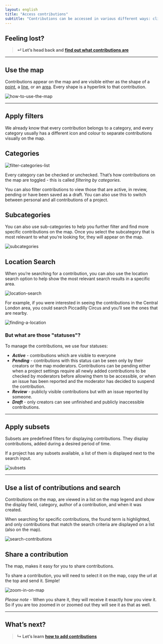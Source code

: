 ```yaml
---
layout: english
title: "Access contributions"
subtitle: "Contributions can be accessed in various different ways: clicking them on the map, choosing one from the list on the legend, searching for specific contributions."
---
```


## Feeling lost?

> **&#8629; Let’s head back and** [**find out what contributions are**](overview-of-contributions.html)

---

## Use the map

Contributions appear on the map and are visible either as the shape of a [point](overview-of-contributions.html#points), a [line](overview-of-contributions.html#lines), or an [area](overview-of-contributions.html#areas). Every shape is a hyperlink to that contribution.

![how-to-use-the-map](/images/how-to-use-the-map.png)

---

## Apply filters

We already know that every contribution belongs to a category, and every category usually has a different icon and colour to separate contributions visually on the map.

## Categories

![filter-categories-list](/images/filter-categories-list.png)

Every category can be checked or unchecked. That’s how contributions on the map are toggled - this is called *filtering by categories*.

You can also filter contributions to view those that are active, in review, pending or have been saved as a draft. You can also use this to switch between personal and all contributions of a project.

## Subcategories

You can also use sub-categories to help you further filter and find more specific contributions on the map. Once you select the subcategory that is most relevant to what you’re looking for, they will appear on the map.

![subcategories](/images/subcategories.png)

## Location Search

When you’re searching for a contribution, you can also use the location search option to help show the most relevant search results in a specific area. 

![location-search](/images/location-search.png)

For example, if you were interested in seeing the contributions in the Central London area, you could search Piccadilly Circus and you’ll see the ones that are nearby.

![finding-a-location](/images/en/finding-a-location.png)

### But what are those "statuses"?

To manage the contributions, we use four statuses:

* ***Active*** - contributions which are visible to everyone 
* ***Pending*** - contributions with this status can be seen only by their creators or the map moderators. Contributions can be pending either when a project settings require all newly added contributions to be checked by moderators before allowing them to be accessible, or when an issue has been reported and the moderator has decided to suspend the contribution.
* ***Review*** - publicly visible contributions but with an issue reported by someone.
* ***Draft*** - only creators can see unfinished and publicly inaccessible contributions.

---

## Apply subsets

Subsets are predefined filters for displaying contributions. They display contributions, added during a desired period of time.

If a project has any subsets available, a list of them is displayed next to the search input.

![subsets](/images/subsets.png)

---

## Use a list of contributions and search

Contributions on the map, are viewed in a list on the map legend and show the display field, category, author of a contribution, and when it was created.

When searching for specific contributions, the found term is highlighted, and only contributions that match the search criteria are displayed on a list (also on the map).

![search-contributions](/images/search-contributions.png)

## Share a contribution

The map, makes it easy for you to share contributions.

To share a contribution, you will need to select it on the map, copy the url at the top and send it. Simple!

![zoom-in-on-map](/images/zoom-in-on-map.png)

*Please note* - When you share it, they will receive it exactly how you view it. So if you are too zoomed in or zoomed out they will see it as that as well.

---

## What’s next?

> **&#8627; Let’s learn** [**how to add contributions**](add-new-contribution.html)
